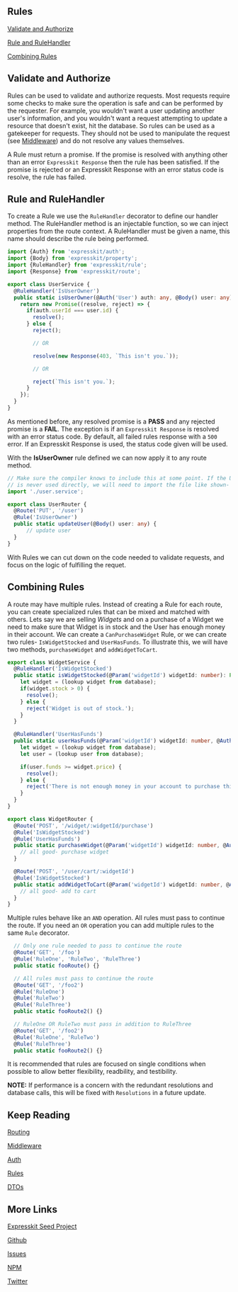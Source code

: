 Rules
-----

[Validate and Authorize](#validateandauthorize)

[Rule and RuleHandler](#use)

[Combining Rules](#combine)

<a name="validateandauthorize"></a>
## Validate and Authorize

Rules can be used to validate and authorize requests. Most requests require some
checks to make sure the operation is safe and can be performed by the requester.
For example, you wouldn't want a user updating another user's information, and
you wouldn't want a request attempting to update a resource that doesn't exist, hit
the database. So rules can be used as a gatekeeper for requests. They should not be
used to manipulate the request (see [Middleware](/middleware/README.md)) and do not resolve
any values themselves.

A Rule must return a promise. If the promise is resolved with anything other than
an error `Expresskit Response` then the rule has been satisfied. If the promise
is rejected or an Expresskit Response with an error status code is resolve, the 
rule has failed.

<a name="use"></a>
## Rule and RuleHandler

To create a Rule we use the `RuleHandler` decorator to define our handler method.
The RuleHandler method is an injectable function, so we can inject properties
from the route context. A RuleHandler must be given a name, this name should
describe the rule being performed.

```typescript
import {Auth} from 'expresskit/auth';
import {Body} from 'expresskit/property';
import {RuleHandler} from 'expresskit/rule';
import {Response} from 'expresskit/route';

export class UserService {
  @RuleHandler('IsUserOwner')
  public static isUserOwner(@Auth('User') auth: any, @Body() user: any): Promise<void> {
    return new Promise((resolve, reject) => {
      if(auth.userId === user.id) {
        resolve();
      } else {
        reject();

        // OR

        resolve(new Response(403, `This isn't you.`));

        // OR

        reject(`This isn't you.`);
      }
    });
  }
}
```

As mentioned before, any resolved promise is a **PASS** and any rejected promise
is a **FAIL**. The exception is if an `Expresskit Response` is resolved with
an error status code. By default, all failed rules response with a `500` error.
If an Expresskit Response is used, the status code given will be used.

With the **IsUserOwner** rule defined we can now apply it to any route method.

```typescript
// Make sure the compiler knows to include this at some point. If the UserService
// is never used directly, we will need to import the file like shown-
import './user.service';

export class UserRouter {
  @Route('PUT', '/user')
  @Rule('IsUserOwner')
  public static updateUser(@Body() user: any) {
      // update user
  }
}
```

With Rules we can cut down on the code needed to validate requests, and focus on the
logic of fulfilling the requet.

<a name="combine"></a>
## Combining Rules

A route may have multiple rules. Instead of creating a Rule for each route, you
can create specialized rules that can be mixed and matched with others. Lets say
we are selling *Widgets* and on a purchase of a Widget we need to make sure that
Widget is in stock and the User has enough money in their account. We can create
a `CanPurchaseWidget` Rule, or we can create two rules- `IsWidgetStocked` and 
`UserHasFunds`. To illustrate this, we will have two methods, `purchaseWidget` and
`addWidgetToCart`.

```typescript
export class WidgetService {
  @RuleHandler('IsWidgetStocked')
  public static isWidgetStocked(@Param('widgetId') widgetId: number): Promise<void> {
    let widget = (lookup widget from database);
    if(widget.stock > 0) {
      resolve();
    } else {
      reject('Widget is out of stock.');
    }
  }

  @RuleHandler('UserHasFunds')
  public static userHasFunds(@Param('widgetId') widgetId: number, @Auth('User') auth: any): Promise<void> {
    let widget = (lookup widget from database);
    let user = (lookup user from database);

    if(user.funds >= widget.price) {
      resolve();
    } else {
      reject('There is not enough money in your account to purchase this widget.');
    }
  }
}

export class WidgetRouter {
  @Route('POST', '/widget/:widgetId/purchase')
  @Rule('IsWidgetStocked')
  @Rule('UserHasFunds')
  public static purchaseWidget(@Param('widgetId') widgetId: number, @Auth('User') auth: any): Promise<void> {
    // all good- purchase widget
  }

  @Route('POST', '/user/cart/:widgetId')
  @Rule('IsWidgetStocked')
  public static addWidgetToCart(@Param('widgetId') widgetId: number, @Auth('User') auth: any) {
    // all good- add to cart
  }
}
```

Multiple rules behave like an `AND` operation. All rules must pass to continue the
route. If you need an `OR` operation you can add multiple rules to the same `Rule`
decorator.

```typescript
  // Only one rule needed to pass to continue the route 
  @Route('GET', '/foo')
  @Rule('RuleOne', 'RuleTwo', 'RuleThree')
  public static fooRoute() {}

  // All rules must pass to continue the route
  @Route('GET', '/foo2')
  @Rule('RuleOne')
  @Rule('RuleTwo')
  @Rule('RuleThree')
  public static fooRoute2() {}

  // RuleOne OR RuleTwo must pass in addition to RuleThree 
  @Route('GET', '/foo2')
  @Rule('RuleOne', 'RuleTwo')
  @Rule('RuleThree')
  public static fooRoute2() {}
```

It is recommended that rules are focused on single conditions when possible to allow
better flexibility, readbility, and testibility.

**NOTE:** If performance is a concern with the redundant resolutions and database calls,
this will be fixed with `Resolutions` in a future update. 


## Keep Reading

[Routing](/route/README.md)

[Middleware](/middleware/README.md)

[Auth](/auth/README.md)

[Rules](/rule/README.md)

[DTOs](/dto/README.md)

## More Links

[Expresskit Seed Project](https://github.com/iamchairs/expresskit-seed)

[Github](https://github.com/iamchairs/expresskit)

[Issues](https://github.com/iamchairs/expresskit/issues)

[NPM](https://www.npmjs.com/package/expresskit)

[Twitter](https://twitter.com/micahwllmsn)